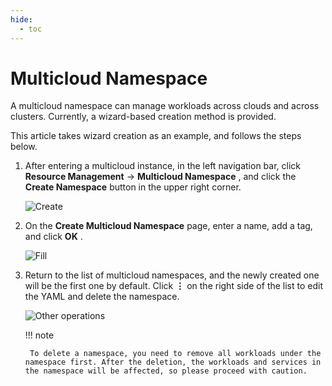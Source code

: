 ```yaml
---
hide:
  - toc
---
```


# Multicloud Namespace

A multicloud namespace can manage workloads across clouds and across clusters. Currently, a wizard-based creation method is provided.

This article takes wizard creation as an example, and follows the steps below.

1. After entering a multicloud instance, in the left navigation bar, click __Resource Management__ -> __Multicloud Namespace__ , and click the __Create Namespace__ button in the upper right corner.

    ![Create](https://docs.daocloud.io/daocloud-docs-images/docs/en/docs/kairship/images/ns01.png)

2. On the __Create Multicloud Namespace__ page, enter a name, add a tag, and click __OK__ .

    ![Fill](https://docs.daocloud.io/daocloud-docs-images/docs/en/docs/kairship/images/ns02.png)

3. Return to the list of multicloud namespaces, and the newly created one will be the first one by default. Click __⋮__ on the right side of the list to edit the YAML and delete the namespace.

    ![Other operations](https://docs.daocloud.io/daocloud-docs-images/docs/en/docs/kairship/images/ns03.png)

    !!! note

        To delete a namespace, you need to remove all workloads under the namespace first. After the deletion, the workloads and services in the namespace will be affected, so please proceed with caution.